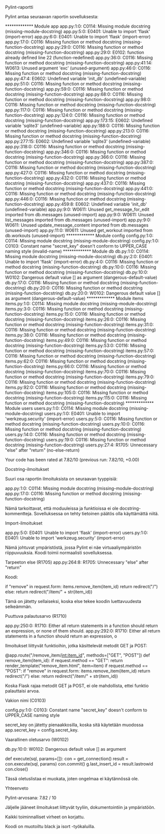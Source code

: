 Pylint-raportti

Pylint antaa seuraavan raportin sovelluksesta:

************* Module app
app.py:1:0: C0114: Missing module docstring (missing-module-docstring)
app.py:5:0: E0401: Unable to import 'flask' (import-error)
app.py:6:0: E0401: Unable to import 'flask' (import-error)
app.py:17:0: C0116: Missing function or method docstring (missing-function-docstring)
app.py:29:0: C0116: Missing function or method docstring (missing-function-docstring)
app.py:29:0: E0102: function already defined line 22 (function-redefined)
app.py:36:0: C0116: Missing function or method docstring (missing-function-docstring)
app.py:41:14: W0613: Unused argument 'exc' (unused-argument)
app.py:46:0: C0116: Missing function or method docstring (missing-function-docstring)
app.py:47:4: E0602: Undefined variable 'init_db' (undefined-variable)
app.py:51:0: C0116: Missing function or method docstring (missing-function-docstring)
app.py:59:0: C0116: Missing function or method docstring (missing-function-docstring)
app.py:68:0: C0116: Missing function or method docstring (missing-function-docstring)
app.py:98:0: C0116: Missing function or method docstring (missing-function-docstring)
app.py:117:0: C0116: Missing function or method docstring (missing-function-docstring)
app.py:124:0: C0116: Missing function or method docstring (missing-function-docstring)
app.py:173:15: E0602: Undefined variable 'sqlite3' (undefined-variable)
app.py:188:0: C0116: Missing function or method docstring (missing-function-docstring)
app.py:213:0: C0116: Missing function or method docstring (missing-function-docstring)
app.py:277:15: E0602: Undefined variable 'sqlite3' (undefined-variable)
app.py:318:0: C0116: Missing function or method docstring (missing-function-docstring)
app.py:346:0: C0116: Missing function or method docstring (missing-function-docstring)
app.py:366:0: C0116: Missing function or method docstring (missing-function-docstring)
app.py:387:0: C0116: Missing function or method docstring (missing-function-docstring)
app.py:427:0: C0116: Missing function or method docstring (missing-function-docstring)
app.py:432:0: C0116: Missing function or method docstring (missing-function-docstring)
app.py:437:0: C0116: Missing function or method docstring (missing-function-docstring)
app.py:441:0: C0116: Missing function or method docstring (missing-function-docstring)
app.py:446:0: C0116: Missing function or method docstring (missing-function-docstring)
app.py:459:8: E0602: Undefined variable 'init_db' (undefined-variable)
app.py:9:0: W0611: Unused get_message_for_edit imported from db.messages (unused-import)
app.py:9:0: W0611: Unused list_messages imported from db.messages (unused-import)
app.py:9:0: W0611: Unused update_message_content imported from db.messages (unused-import)
app.py:11:0: W0611: Unused get_workout imported from db.workouts (unused-import)
************* Module config
config.py:1:0: C0114: Missing module docstring (missing-module-docstring)
config.py:1:0: C0103: Constant name "secret_key" doesn't conform to UPPER_CASE naming style (invalid-name)
************* Module db
db.py:1:0: C0114: Missing module docstring (missing-module-docstring)
db.py:2:0: E0401: Unable to import 'flask' (import-error)
db.py:4:0: C0116: Missing function or method docstring (missing-function-docstring)
db.py:10:0: C0116: Missing function or method docstring (missing-function-docstring)
db.py:10:0: W0102: Dangerous default value [] as argument (dangerous-default-value)
db.py:17:0: C0116: Missing function or method docstring (missing-function-docstring)
db.py:20:0: C0116: Missing function or method docstring (missing-function-docstring)
db.py:20:0: W0102: Dangerous default value [] as argument (dangerous-default-value)
************* Module items
items.py:1:0: C0114: Missing module docstring (missing-module-docstring)
items.py:3:0: C0116: Missing function or method docstring (missing-function-docstring)
items.py:15:0: C0116: Missing function or method docstring (missing-function-docstring)
items.py:26:0: C0116: Missing function or method docstring (missing-function-docstring)
items.py:31:0: C0116: Missing function or method docstring (missing-function-docstring)
items.py:38:0: C0116: Missing function or method docstring (missing-function-docstring)
items.py:49:0: C0116: Missing function or method docstring (missing-function-docstring)
items.py:53:0: C0116: Missing function or method docstring (missing-function-docstring)
items.py:57:0: C0116: Missing function or method docstring (missing-function-docstring)
items.py:62:0: C0116: Missing function or method docstring (missing-function-docstring)
items.py:66:0: C0116: Missing function or method docstring (missing-function-docstring)
items.py:70:0: C0116: Missing function or method docstring (missing-function-docstring)
items.py:79:0: C0116: Missing function or method docstring (missing-function-docstring)
items.py:92:0: C0116: Missing function or method docstring (missing-function-docstring)
items.py:105:0: C0116: Missing function or method docstring (missing-function-docstring)
items.py:115:0: C0116: Missing function or method docstring (missing-function-docstring)
************* Module users
users.py:1:0: C0114: Missing module docstring (missing-module-docstring)
users.py:1:0: E0401: Unable to import 'werkzeug.security' (import-error)
users.py:5:0: C0116: Missing function or method docstring (missing-function-docstring)
users.py:10:0: C0116: Missing function or method docstring (missing-function-docstring)
users.py:14:0: C0116: Missing function or method docstring (missing-function-docstring)
users.py:19:0: C0116: Missing function or method docstring (missing-function-docstring)
users.py:27:4: R1705: Unnecessary "else" after "return" (no-else-return)

Your code has been rated at 7.82/10 (previous run: 7.82/10, +0.00)

Docstring-ilmoitukset

Suuri osa raportin ilmoituksista on seuraavan tyyppisiä:

app.py:1:0: C0114: Missing module docstring (missing-module-docstring)
app.py:17:0: C0116: Missing function or method docstring (missing-function-docstring)

Nämä tarkoittavat, että moduuleissa ja funktioissa ei ole docstring-kommentteja.
Sovelluksessa on tehty tietoinen päätös olla käyttämättä niitä.

Import-ilmoitukset

app.py:5:0: E0401: Unable to import 'flask' (import-error)
users.py:1:0: E0401: Unable to import 'werkzeug.security' (import-error)

Nämä johtuvat ympäristöstä, jossa Pylint ei näe virtuaaliympäristön riippuvuuksia.
Koodi toimii normaalisti sovelluksessa.

Tarpeeton else (R1705)
app.py:264:8: R1705: Unnecessary "else" after "return"


Koodi:

if "remove" in request.form:
    items.remove_item(item_id)
    return redirect("/")
else:
    return redirect("/item/" + str(item_id))

Tämä on jätetty sellaiseksi, koska else tekee koodin luettavuudesta selkeämmän.

Puuttuva palautusarvo (R1710)

app.py:250:0: R1710: Either all return statements in a function should return an expression, or none of them should.
app.py:292:0: R1710: Either all return statements in a function should return an expression, o

Ilmoitukset liittyvät funktioihin, jotka käsittelevät metodit GET ja POST:

@app.route("/remove_item/<int:item_id>", methods=["GET", "POST"])
def remove_item(item_id):
    if request.method == "GET":
        return render_template("remove_item.html", item=item)
    if request.method == "POST":
        if "remove" in request.form:
            items.remove_item(item_id)
            return redirect("/")
        else:
            return redirect("/item/" + str(item_id))

Koska Flask rajaa metodit GET ja POST, ei ole mahdollista, ettei funktio palauttaisi arvoa.

Vakion nimi (C0103)

config.py:1:0: C0103: Constant name "secret_key" doesn't conform to UPPER_CASE naming style

secret_key on jätetty pienaakkosilla, koska sitä käytetään muodossa
app.secret_key = config.secret_key.

Vaarallinen oletusarvo (W0102)

db.py:10:0: W0102: Dangerous default value [] as argument

def execute(sql, params=[]):
    con = get_connection()
    result = con.execute(sql, params)
    con.commit()
    g.last_insert_id = result.lastrowid
    con.close()

Tässä oletuslistaa ei muokata, joten ongelmaa ei käytännössä ole.

Yhteenveto

Pylint-arvosana: 7.82 / 10

Jäljelle jääneet ilmoitukset liittyvät tyyliin, dokumentointiin ja ympäristöön.

Kaikki toiminnalliset virheet on korjattu.

Koodi on muotoiltu black ja isort -työkaluilla.
